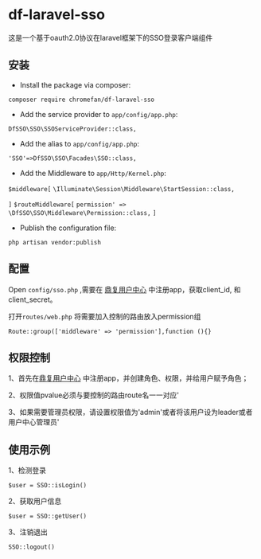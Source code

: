 
# df-laravel-sso

这是一个基于oauth2.0协议在laravel框架下的SSO登录客户端组件

## 安装

- Install the package via composer:

`composer require chromefan/df-laravel-sso`

- Add the service provider to `app/config/app.php`:

`DfSSO\SSO\SSOServiceProvider::class,`

- Add the alias to `app/config/app.php`:

`'SSO'=>DfSSO\SSO\Facades\SSO::class,`

- Add the Middleware to `app/Http/Kernel.php`:

`$middleware[`
     `\Illuminate\Session\Middleware\StartSession::class,`
    
 `]`
 `$routeMiddleware[`
     `permission' => \DfSSO\SSO\Middleware\Permission::class,`
  `]`

- Publish the configuration file:

`php artisan vendor:publish`

## 配置

Open `config/sso.php` ,需要在 [鼎复用户中心](http://usercenter.df.cn/) 中注册app，获取client_id,
和client_secret。

打开`routes/web.php`
将需要加入控制的路由放入permission组

`Route::group(['middleware' => 'permission'],function (){}`

## 权限控制

1、首先在[鼎复用户中心](http://usercenter.df.cn/) 中注册app，并创建角色、权限，并给用户赋予角色；

2、权限值pvalue必须与要控制的路由route名一一对应'

3、如果需要管理员权限，请设置权限值为'admin'或者将该用户设为leader或者用户中心管理员'



## 使用示例

1、检测登录

`$user = SSO::isLogin()`

2、获取用户信息

`$user = SSO::getUser()`

3、注销退出

`SSO::logout()`






